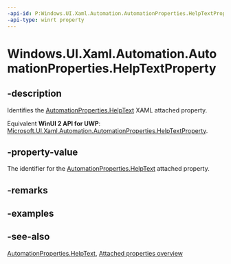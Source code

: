 ```yaml
---
-api-id: P:Windows.UI.Xaml.Automation.AutomationProperties.HelpTextProperty
-api-type: winrt property
---
```


<!-- Property syntax
public Windows.UI.Xaml.DependencyProperty HelpTextProperty { get; }
-->

# Windows.UI.Xaml.Automation.AutomationProperties.HelpTextProperty

## -description
Identifies the [AutomationProperties.HelpText](automationproperties_helptext.md) XAML attached property.

Equivalent **WinUI 2 API for UWP**: [Microsoft.UI.Xaml.Automation.AutomationProperties.HelpTextProperty](/windows/winui/api/microsoft.ui.xaml.automation.automationproperties.helptextproperty).

## -property-value
The identifier for the [AutomationProperties.HelpText](automationproperties_helptext.md) attached property.

## -remarks

## -examples

## -see-also

[AutomationProperties.HelpText](automationproperties_helptext.md), [Attached properties overview](/windows/uwp/xaml-platform/attached-properties-overview)
